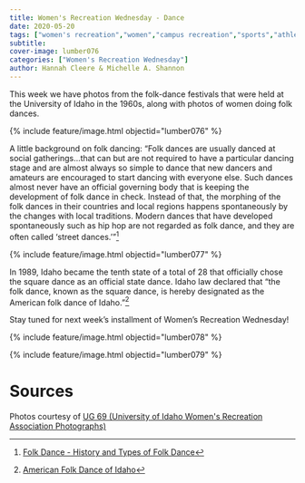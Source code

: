```yaml
---
title: Women's Recreation Wednesday - Dance
date: 2020-05-20
tags: ["women's recreation","women","campus recreation","sports","athletes","dance"]
subtitle: 
cover-image: lumber076
categories: ["Women's Recreation Wednesday"]
author: Hannah Cleere & Michelle A. Shannon
---
```


This week we have photos from the folk-dance festivals that
were held at the University of Idaho in the 1960s, along with photos of women
doing folk dances.

{% include feature/image.html objectid="lumber076" %}

A little background on folk dancing: “Folk dances are
usually danced at social gatherings…that can but are not required to have a
particular dancing stage and are almost always so simple to dance that new
dancers and amateurs are encouraged to start dancing with everyone else. Such
dances almost never have an official governing body that is keeping the development
of folk dance in check. Instead of that, the morphing of the folk dances in
their countries and local regions happens spontaneously by the changes with
local traditions. Modern dances that have developed spontaneously such as hip
hop are not regarded as folk dance, and they are often called ‘street dances.’”[^1]

{% include feature/image.html objectid="lumber077" %}

In 1989,
Idaho became the tenth state of a total of 28 that officially chose the square
dance as an official state dance. Idaho law declared that “the folk dance,
known as the square dance, is hereby designated as the American folk dance of
Idaho.”[^2]

Stay tuned for next week’s installment of Women’s
Recreation Wednesday!

{% include feature/image.html objectid="lumber078" %}

{% include feature/image.html objectid="lumber079" %}

# Sources

Photos courtesy of [UG 69 (University of Idaho Women's Recreation Association Photographs)](http://archiveswest.orbiscascade.org/ark:/80444/xv152953/op=fstyle.aspx?t=k&amp;q=)

[^1]: [Folk Dance - History and Types of Folk Dance](http://www.dancefacts.net/dance-list/folk-dance/)

[^2]: [American Folk Dance of Idaho](https://www.netstate.com/states/symb/dances/id_square_dance.htm)
